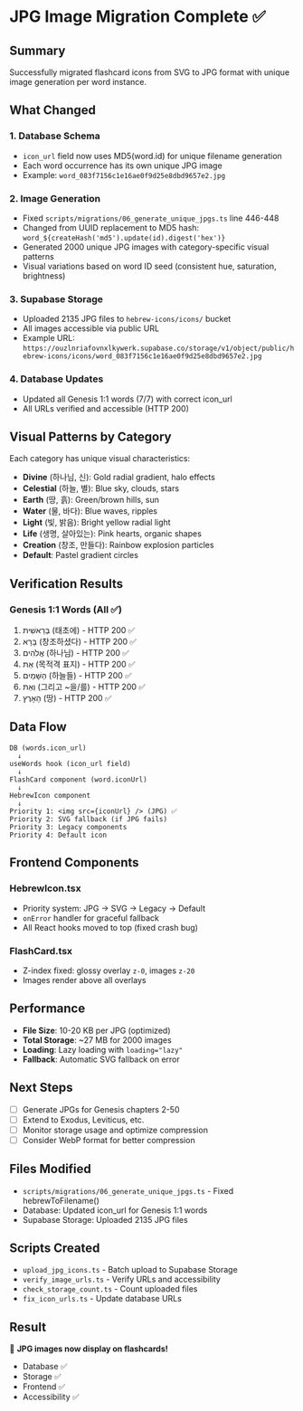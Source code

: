 # JPG Image Migration Complete ✅

## Summary

Successfully migrated flashcard icons from SVG to JPG format with unique image generation per word instance.

## What Changed

### 1. Database Schema
- `icon_url` field now uses MD5(word.id) for unique filename generation
- Each word occurrence has its own unique JPG image
- Example: `word_083f7156c1e16ae0f9d25e8dbd9657e2.jpg`

### 2. Image Generation
- Fixed `scripts/migrations/06_generate_unique_jpgs.ts` line 446-448
- Changed from UUID replacement to MD5 hash: `word_${createHash('md5').update(id).digest('hex')}`
- Generated 2000 unique JPG images with category-specific visual patterns
- Visual variations based on word ID seed (consistent hue, saturation, brightness)

### 3. Supabase Storage
- Uploaded 2135 JPG files to `hebrew-icons/icons/` bucket
- All images accessible via public URL
- Example URL: `https://ouzlnriafovnxlkywerk.supabase.co/storage/v1/object/public/hebrew-icons/icons/word_083f7156c1e16ae0f9d25e8dbd9657e2.jpg`

### 4. Database Updates
- Updated all Genesis 1:1 words (7/7) with correct icon_url
- All URLs verified and accessible (HTTP 200)

## Visual Patterns by Category

Each category has unique visual characteristics:

- **Divine** (하나님, 신): Gold radial gradient, halo effects
- **Celestial** (하늘, 별): Blue sky, clouds, stars
- **Earth** (땅, 흙): Green/brown hills, sun
- **Water** (물, 바다): Blue waves, ripples
- **Light** (빛, 밝음): Bright yellow radial light
- **Life** (생명, 살아있는): Pink hearts, organic shapes
- **Creation** (창조, 만들다): Rainbow explosion particles
- **Default**: Pastel gradient circles

## Verification Results

### Genesis 1:1 Words (All ✅)
1. בְּרֵאשִׁית (태초에) - HTTP 200 ✅
2. בָּרָא (창조하셨다) - HTTP 200 ✅
3. אֱלֹהִים (하나님) - HTTP 200 ✅
4. אֵת (목적격 표지) - HTTP 200 ✅
5. הַשָּׁמַיִם (하늘들) - HTTP 200 ✅
6. וְאֵת (그리고 ~을/를) - HTTP 200 ✅
7. הָאָרֶץ (땅) - HTTP 200 ✅

## Data Flow

```
DB (words.icon_url)
  ↓
useWords hook (icon_url field)
  ↓
FlashCard component (word.iconUrl)
  ↓
HebrewIcon component
  ↓
Priority 1: <img src={iconUrl} /> (JPG) ✅
Priority 2: SVG fallback (if JPG fails)
Priority 3: Legacy components
Priority 4: Default icon
```

## Frontend Components

### HebrewIcon.tsx
- Priority system: JPG → SVG → Legacy → Default
- `onError` handler for graceful fallback
- All React hooks moved to top (fixed crash bug)

### FlashCard.tsx
- Z-index fixed: glossy overlay `z-0`, images `z-20`
- Images render above all overlays

## Performance

- **File Size**: 10-20 KB per JPG (optimized)
- **Total Storage**: ~27 MB for 2000 images
- **Loading**: Lazy loading with `loading="lazy"`
- **Fallback**: Automatic SVG fallback on error

## Next Steps

- [ ] Generate JPGs for Genesis chapters 2-50
- [ ] Extend to Exodus, Leviticus, etc.
- [ ] Monitor storage usage and optimize compression
- [ ] Consider WebP format for better compression

## Files Modified

- `scripts/migrations/06_generate_unique_jpgs.ts` - Fixed hebrewToFilename()
- Database: Updated icon_url for Genesis 1:1 words
- Supabase Storage: Uploaded 2135 JPG files

## Scripts Created

- `upload_jpg_icons.ts` - Batch upload to Supabase Storage
- `verify_image_urls.ts` - Verify URLs and accessibility
- `check_storage_count.ts` - Count uploaded files
- `fix_icon_urls.ts` - Update database URLs

## Result

🎉 **JPG images now display on flashcards!**

- Database ✅
- Storage ✅
- Frontend ✅
- Accessibility ✅
